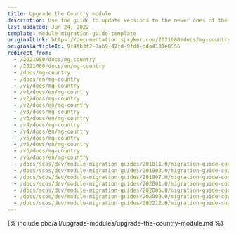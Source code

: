 ```yaml
---
title: Upgrade the Country module
description: Use the guide to update versions to the newer ones of the Country module.
last_updated: Jun 24, 2022
template: module-migration-guide-template
originalLink: https://documentation.spryker.com/2021080/docs/mg-country
originalArticleId: 9f4fb3f2-3ab9-42fd-9fd0-dda4131e8555
redirect_from:
  - /2021080/docs/mg-country
  - /2021080/docs/en/mg-country
  - /docs/mg-country
  - /docs/en/mg-country
  - /v1/docs/mg-country
  - /v1/docs/en/mg-country
  - /v2/docs/mg-country
  - /v2/docs/en/mg-country
  - /v3/docs/mg-country
  - /v3/docs/en/mg-country
  - /v4/docs/mg-country
  - /v4/docs/en/mg-country
  - /v5/docs/mg-country
  - /v5/docs/en/mg-country
  - /v6/docs/mg-country
  - /v6/docs/en/mg-country
  - /docs/scos/dev/module-migration-guides/201811.0/migration-guide-country.html
  - /docs/scos/dev/module-migration-guides/201903.0/migration-guide-country.html
  - /docs/scos/dev/module-migration-guides/201907.0/migration-guide-country.html
  - /docs/scos/dev/module-migration-guides/202001.0/migration-guide-country.html
  - /docs/scos/dev/module-migration-guides/202005.0/migration-guide-country.html
  - /docs/scos/dev/module-migration-guides/202009.0/migration-guide-country.html
  - /docs/scos/dev/module-migration-guides/202212.0/migration-guide-country.html
---
```


{% include pbc/all/upgrade-modules/upgrade-the-country-module.md %} <!-- To edit, see /_includes/pbc/all/upgrade-modules/upgrade-the-country-module.md -->
